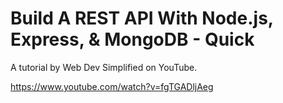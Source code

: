 # Build A REST API With Node.js, Express, & MongoDB - Quick

A tutorial by Web Dev Simplified on YouTube.

https://www.youtube.com/watch?v=fgTGADljAeg